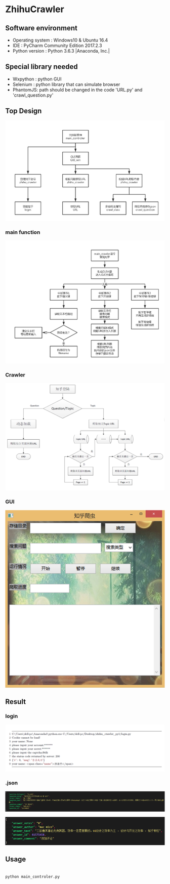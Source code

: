 # ZhihuCrawler

## Software environment

* Operating system : Windows10 & Ubuntu 16.4
* IDE : PyCharm Community Edition 2017.2.3
* Python version : Python 3.6.3 |Anaconda, Inc.|

## Special library needed

* Wxpython : python GUI
* Selenium : python library that can simulate browser
* PhantomJS: path should be changed in the code 'URL.py' and 'crawl_question.py'

## Top Design

![](./presentation/Pictures/模块关系.png)

### main function

![](./presentation/Pictures/主程序流程图.png)

### Crawler

![](./presentation/Pictures/爬虫运行框图.png)

### GUI

![](./presentation/Pictures/GUI界面.png)

## Result

### login

![](./presentation/Pictures/login.png)

### .json

![](./presentation/Pictures/question.png)

![](./presentation/Pictures/answer.png)

## Usage

````python

python main_controler.py

````

